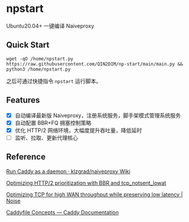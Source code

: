 # npstart

Ubuntu20.04+ 一键编译 Naiveproxy

## Quick Start

```shell
wget -qO /home/npstart.py https://raw.githubusercontent.com/QIN2DIM/np-start/main/main.py && python3 /home/npstart.py
```

之后可通过快捷指令 `npstart` 运行脚本。

## Features

- [x] 自动编译最新版 Naiveproxy，注册系统服务，脚手架模式管理系统服务
- [x] 自动配置 BBR+FQ 拥塞控制策略
- [x] 优化 HTTP/2 网络环境，大幅度提升吞吐量，降低延时
- [ ] 监听、拉取、更新代理核心

## Reference

[Run Caddy as a daemon · klzgrad/naiveproxy Wiki](https://github.com/klzgrad/naiveproxy/wiki/Run-Caddy-as-a-daemon)

[Optimizing HTTP/2 prioritization with BBR and tcp_notsent_lowat](https://blog.cloudflare.com/http-2-prioritization-with-nginx/)

[Optimizing TCP for high WAN throughput while preserving low latency | Noise](https://noise.getoto.net/2022/07/01/optimizing-tcp-for-high-wan-throughput-while-preserving-low-latency/)

[Caddyfile Concepts — Caddy Documentation](https://caddyserver.com/docs/caddyfile/concepts#structure)

